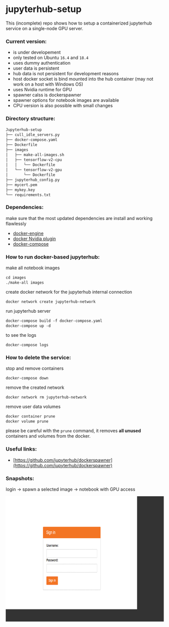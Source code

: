 # jupyterhub-setup
This (incomplete) repo shows how to setup a containerized jupyterhub service on a single-node GPU server.
### Current version:
- is under developement
- only tested on Ubuntu `16.4` and `18.4`
- uses dummy authentication
- user data is persistent
- hub data is not persistent for development reasons
- host docker socket is bind mounted into the hub container (may not work on a host with Windows OS)
- uses Nvidia runtime for GPU
- spawner calss is dockerspawner
- spawner options for notebook images are available 
- CPU version is also possible with small changes


### Directory structure:
```
Jupyterhub-setup
├── cull_idle_servers.py
├── docker-compose.yaml
├── Dockerfile
├── images
│   ├── make-all-images.sh
│   ├── tensorflow-v2-cpu
│   │   └── Dockerfile
│   └── tensorflow-v2-gpu
│       └── Dockerfile
├── jupyterhub_config.py
├── mycert.pem
├── mykey.key
└── requirements.txt
```

### Dependencies:
make sure that the most updated dependencies are install and working flawlessly
- [docker-engine](https://docs.docker.com/install/) 
- [docker Nvidia plugin](https://github.com/NVIDIA/nvidia-docker)
- [docker-compose](https://docs.docker.com/compose/install/)

### How to run docker-based jupyterhub:

make all notebook images
```
cd images
./make-all images
```
create docker network for the jupyterhub internal connection
```
docker network create jupyterhub-network
```

run jupyterhub server
```
docker-compose build -f docker-compose.yaml
docker-compose up -d
```

to see the logs
```
docker-compose logs
```


### How to delete the service:
stop and remove containers
```
docker-compose down 
```

remove the created network
```
docker network rm jupyterhub-network
```

remove user data volumes
```
docker container prune
docker volume prune 
```
please be careful with the `prune` command, it removes __all unused__ containers and volumes from the docker.

### Useful links:
- [https://github.com/jupyterhub/dockerspawner](https://github.com/jupyterhub/dockerspawner)


### Snapshots:
login -> spawn a selected image -> notebook with GPU access

<img src="./snapshots.gif" width="800" height="400" />

